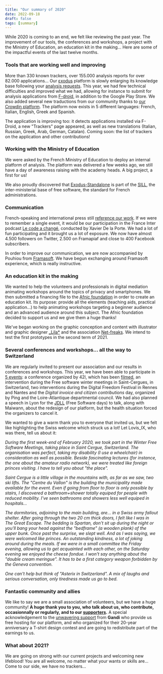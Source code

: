 ```yaml
---
title: "Our summary of 2020"
date: 2022-09-18
draft: false
tags: [summary]
---
```


While 2020 is coming to an end, we felt like reviewing the past year. The improvement of our tools, the conferences and workshops, a project with the Ministry of Education, an education kit in the making... Here are some of the impactful events of the last twelve months.

### Tools that are working well and improving

More than 330 known trackers, over 155.000 analysis reports for over 82.000 applications... Our [εxodus](https://reports.exodus-privacy.eu.org) platform is slowly enlarging its knowledge base following your [analysis requests](https://reports.exodus-privacy.eu.org/en/analysis/submit/). This year, we had few technical difficulties and improved what we had, allowing for instance to submit for analysis applications from [F-droid](https://f-droid.org/), in addition to the Google Play Store. We also added several new traductions from our community thanks to [our Crowdin platform](https://crowdin.com/project/exodus-privacy). The platform now exists in 5 different languages: French, Italian, English, Greek and Spanish.

The application is improving too: it detects applications installed via F-Droid, a new "Trackers" page appeared, as well as new translations (Italian, Russian, Greek, Arab, German, Catalan). Coming soon: the list of trackers on the application and other contributions!

### Working with the Ministry of Education

We were asked by the French Ministry of Education to deploy an internal platform of analysis. The platform was delivered a few weeks ago, we still have a day of awareness raising with the academy heads. A big project, a first for us!

We also proudly discovered that [Exodus-Standalone](https://sill.etalab.gouv.fr/fr/software?id=199) is part of the [SILL](https://sill.etalab.gouv.fr/fr/software), the inter-ministerial base of free software, the standard for French administrations.

### Communication

French-speaking and international press still [reference our work](/en/page/press/). If we were to remember a single event, it would be our participation in the France Inter podcast [Le code a changé](https://www.franceinter.fr/emissions/le-code-a-change/ils-cherchent-les-trucs-bizarres-qu-il-y-a-dans-vos-telephones-rencontre-avec-des-traqueurs-de-trackers), conducted by Xavier De la Porte. We had a lot of fun participating and it brought us a lot of exposure. We now have almost 4.500 followers on Twitter, 2.500 on Framapiaf and close to 400 Facebook subscribers.

In order to improve our communication, we are now accompanied by Pouhiou from [Framasoft](https://framasoft.org/). We have begun exchanging around Framasoft experience, which is really instructive.

### An education kit in the making

We wanted to help the volunteers and professionals in digital mediation animating workshops around the topics of privacy and smartphones. We then submitted a financing file to the [Afnic foundation](https://www.fondation-afnic.fr/fr/Accueil.htm) in order to create an education kit. Its purpose: provide all the elements (teaching aids, practical application...) to help animating workshops targeting a beginner audience and an advanced audience around this subject. The Afnic foundation decided to support us and we give them a huge thanks!

We've began working on the graphic conception and content with illustrator and graphic designer [_Lila*](https://lila.ink/) and the association [Net-freaks](https://twitter.com/NetFreaksFr). We intend to test the first prototypes in the second term of 2021.

### Several conferences and workshops... all the way to Switzerland

We are regularly invited to present our association and our results in conferences and workshops. This year, we have been able to participate in [5 events](/en/page/events): a conference organized by 42l, which has been [filmed](https://video.tedomum.net/videos/watch/2035a814-ecfe-4e67-8b6f-6d4438477efe), an intervention during the Free software winter meetings in Saint-Cergues, in Switzerland, two interventions during the Digital Freedom Festival in Rennes and Nantes and the _Digital invoice and citizen contributions_ day, organized by Ping and the Loire-Atlantique departmental council. We had also planned a speech in Lyon for the [JDLL](https://www.jdll.org/) (Free Software days) to talk, along with Maiwann, about the redesign of our platform, but the health situation forced the organizers to cancel it.

We wanted to give a warm thank you to everyone that invited us, but we felt like highlighting the Swiss welcome which struck us a lot! Let Lovis_IX, who was there, tell us about it:

_During the first week-end of February 2020, we took part in the Winter Free Software Meetings, taking place in Saint Cergue, Switzerland. The organisation was perfect, taking my disability (I use a wheelchair) in consideration as well as possible. Beside fascinating lectures (for instance, the one about the amateur radio network), we were treated like foreign princes visiting. I have to tell you about "the place"._

_Saint Cergue is a little village in the mountains with, as far as we saw, two ski lifts. The "Centre du Vallon" is the building the municipality made available for the event. Even if going from floor to floor is only possible by stairs, I discovered a bathroom+shower totally equiped for people with reduced mobility. I've seen bathrooms and showers less well equiped in hospitals..._

_The dormitories, adjoining to the main building, are... in a Swiss army fallout shelter. After going through the two 20 cm thick doors, I felt like I was in The Great Escape. The bedding is Spartan, don't sit up during the night or you'll bang your head against the "bedframe" (a wooden plank) of the upper bunk. Once past the surprise, we slept well. And as I was saying, we were welcomed like princes. An outstanding kindness, a lot of joking around during the meals. If we were in a small committee the Friday evening, allowing us to get acquainted with each other, on the Saturday evening we enjoyed the cheese fondue. I won't say anything about the "double cream meringue". It has to be a first category weapon forbidden by the Geneva convention._

_One can't help but think of "Asterix in Switzerland". A mix of laughs and serious conversation, only tiredness made us go to bed._

### Fantastic community and allies

We like to say we are a small association of volunteers, but we have a huge community! **A huge thank you to you, who talk about us, who contribute, occasionnally or regularly, and to our [supporters](/en/page/supporters/).** A special acknowledgement to the [unwavering support](https://news.gandi.net/fr/2020/02/les-projets-soutenus-partenaires-des-20-ans-gandi/) from **Gandi** who provide us free hosting for our platform, and who organized for their 20-year anniversary a T-shirt design contest and are going to redistribute part of the earnings to us.

### What about 2021?

We are going on strong with our current projects and welcoming new lifeblood! You are all welcome, no matter what your wants or skills are... Come to our side, we have no trackers...
